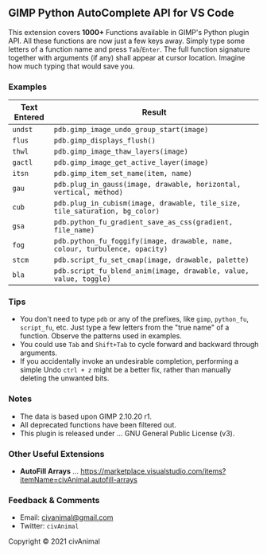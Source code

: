 ## GIMP Python AutoComplete API for VS Code

This extension covers __1000+__ Functions available in GIMP's Python plugin API. All these functions are now just a few keys away. Simply type some letters of a function name and press `Tab`/`Enter`. The full function signature together with arguments (if any) shall appear at cursor location. Imagine how much typing that would save you.


### Examples

 Text Entered  |  Result
-------------- | -----------------------------------------------------------------------------------------
 `undst`       | `pdb.gimp_image_undo_group_start(image)`
 `flus`        | `pdb.gimp_displays_flush()`
 `thwl`        | `pdb.gimp_image_thaw_layers(image)`
 `gactl`       | `pdb.gimp_image_get_active_layer(image)`
 `itsn`        | `pdb.gimp_item_set_name(item, name)`
 `gau`         | `pdb.plug_in_gauss(image, drawable, horizontal, vertical, method)`
 `cub`         | `pdb.plug_in_cubism(image, drawable, tile_size, tile_saturation, bg_color)`
 `gsa`         | `pdb.python_fu_gradient_save_as_css(gradient, file_name)`
 `fog`         | `pdb.python_fu_foggify(image, drawable, name, colour, turbulence, opacity)`
 `stcm`        | `pdb.script_fu_set_cmap(image, drawable, palette)`
 `bla`         | `pdb.script_fu_blend_anim(image, drawable, value, value, toggle)`


### Tips

* You don't need to type `pdb` or any of the prefixes, like `gimp`, `python_fu`, `script_fu`, etc. Just type a few letters from the "true name" of a function. Observe the patterns used in examples.
* You could use `Tab` and `Shift+Tab` to cycle forward and backward through arguments.
* If you accidentally invoke an undesirable completion, performing a simple Undo `ctrl + z` might be a better fix, rather than manually deleting the unwanted bits.


### Notes

* The data is based upon GIMP 2.10.20 r1.
* All deprecated functions have been filtered out.
* This plugin is released under ... GNU General Public License (v3).


### Other Useful Extensions

* __AutoFill Arrays__ ... https://marketplace.visualstudio.com/items?itemName=civAnimal.autofill-arrays


### Feedback & Comments

* Email:     civanimal@gmail.com
* Twitter:  `civAnimal`


Copyright © 2021 civAnimal
